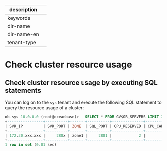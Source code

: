 |description||
|---|---|
|keywords||
|dir-name||
|dir-name-en||
|tenant-type||

# Check cluster resource usage

## Check cluster resource usage by executing SQL statements

You can log on to the `sys` tenant and execute the following SQL statement to query the resource usage of a cluster:

```sql
ob-sys 10.0.0.0 (root@oceanbase)>   SELECT * FROM GV$OB_SERVERS LIMIT 2;
+----------------+----------+-------+----------+--------------+--------------+------------------+--------------+------------------+--------------+--------------+-------------------+-------------------+-----------------+--------------------+------------------+-------------------------+-------------------------+
| SVR_IP         | SVR_PORT | ZONE  | SQL_PORT | CPU_RESERVED | CPU_CAPACITY | CPU_CAPACITY_MAX | CPU_ASSIGNED | CPU_ASSIGNED_MAX | MEM_CAPACITY | MEM_ASSIGNED | LOG_DISK_CAPACITY | LOG_DISK_ASSIGNED | LOG_DISK_IN_USE | DATA_DISK_CAPACITY | DATA_DISK_IN_USE | DATA_DISK_HEALTH_STATUS | DATA_DISK_ABNORMAL_TIME |
+----------------+----------+-------+----------+--------------+--------------+------------------+--------------+------------------+--------------+--------------+-------------------+-------------------+-----------------+--------------------+------------------+-------------------------+-------------------------+
| 172.30.xxx.xxx |     288x | zone1 |     2881 |            2 |           62 |               62 |          4.5 |              4.5 |  75161927680 |  30064771072 |      179583320064 |       55834574848 |     15703474176 |       107374182400 |       8380219392 | NORMAL                  | NULL                    |
+----------------+----------+-------+----------+--------------+--------------+------------------+--------------+------------------+--------------+--------------+-------------------+-------------------+-----------------+--------------------+------------------+-------------------------+-------------------------+
1 row in set (0.01 sec)
```
